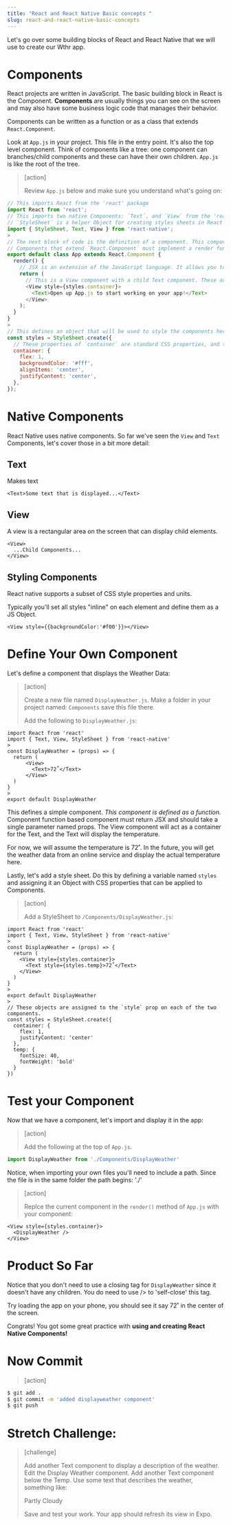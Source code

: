 ```yaml
---
title: "React and React Native Basic concepts "
slug: react-and-react-native-basic-concepts
---
```


Let's go over some building blocks of React and React Native that we will use to create our Wthr app.

# Components
React projects are written in JavaScript. The basic building block in React is the Component. **Components** are usually things you can see on the screen and may also have some business logic code that manages their behavior.

Components can be written as a function or as a class that extends `React.Component`.

Look at `App.js` in your project. This file in the entry point. It's also the top level component. Think of components like a tree: one component can branches/child components and these can have their own children. `App.js` is like the root of the tree.

> [action]
>
> Review `App.js` below and make sure you understand what's going on:
>
```JavaScript
// This imports React from the 'react' package
import React from 'react';
// This imports two native Components: `Text`, and `View` from the 'react-native' package.
// `StyleSheet` is a helper Object for creating styles sheets in React Native.  
import { StyleSheet, Text, View } from 'react-native';
>
// The next block of code is the definition of a component. This component is named App, and it extends `React.Component`.
// Components that extend `React.Component` must implement a render function. The `render()` method must return JSX.
export default class App extends React.Component {
  render() {
    // JSX is an extension of the JavaScript language. It allows you to write code that looks like HTML/XML within your JavaScript.
    return (
      // This is a View component with a child Text component. These are displayed on the screen in the default app. Remember these were imported above.
      <View style={styles.container}>
        <Text>Open up App.js to start working on your app!</Text>
      </View>
    );
  }
}
>
// This defines an object that will be used to style the components here in the app component.
const styles = StyleSheet.create({
  // These properties of `container` are standard CSS properties, and the values are the same values you would have used in CSS.
  container: {
    flex: 1,
    backgroundColor: '#fff',
    alignItems: 'center',
    justifyContent: 'center',
  },
});
```

# Native Components

React Native uses native components. So far we've seen the `View` and `Text` Components, let's cover those in a bit more detail:

## Text

Makes text

`<Text>Some text that is displayed...</Text>`

## View

A view is a rectangular area on the screen that can display child elements.

```
<View>
  ...Child Components...
</View>
```

## Styling Components

React native supports a subset of CSS style properties and units.

Typically you'll set all styles "inline" on each element and define them as a JS Object.

`<View style={{backgroundColor:'#f00'}}></View>`

# Define Your Own Component

Let's define a component that displays the Weather Data:

> [action]
>
> Create a new file named `DisplayWeather.js`. Make a folder in your project named: `Components` save this file there.
>
> Add the following to `DisplayWeather.js`:
>
```JS
import React from 'react'
import { Text, View, StyleSheet } from 'react-native'
>
const DisplayWeather = (props) => {
  return (
      <View>
        <Text>72˚</Text>
      </View>
  )
}
>
export default DisplayWeather
```

This defines a simple component. _This component is defined as a function._ Component function based component must return JSX and should take a single parameter named props. The View component will act as a container for the Text, and the Text will display the temperature.

For now, we will assume the temperature is 72˚. In the future, you will get the weather data from an online service and display the actual temperature here.

Lastly, let's add a style sheet. Do this by defining a variable named `styles` and assigning it an Object with CSS properties that can be applied to Components.

> [action]
>
> Add a StyleSheet to `/Components/DisplayWeather.js`:
>
```JS
import React from 'react'
import { Text, View, StyleSheet } from 'react-native'
>
const DisplayWeather = (props) => {
  return (
    <View style={styles.container}>
      <Text style={styles.temp}>72˚</Text>
    </View>
  )
}
>
export default DisplayWeather
>
// These objects are assigned to the `style` prop on each of the two components.
const styles = StyleSheet.create({
  container: {
    flex: 1,
    justifyContent: 'center'
  },
  temp: {
    fontSize: 40,
    fontWeight: 'bold'
  }
})
```

# Test your Component

Now that we have a component, let's import and display it in the app:

> [action]
>
> Add the following at the top of `App.js`.
>
```js
import DisplayWeather from './Components/DisplayWeather'
```

Notice, when importing your own files you'll need to include a path. Since the file is in the same folder the path begins: './'

> [action]
>
> Replce the current component in the `render()` method of `App.js` with your component:
>
```JS
<View style={styles.container}>
  <DisplayWeather />
</View>
```

# Product So Far

Notice that you don't need to use a closing tag for `DisplayWeather` since it doesn't have any children. You do need to use /> to 'self-close' this tag.

Try loading the app on your phone, you should see it say 72˚ in the center of the screen.

Congrats! You got some great practice with **using and creating React Native Components!**

# Now Commit

>[action]
>
```bash
$ git add .
$ git commit -m 'added displayweather component'
$ git push
```


# Stretch Challenge:

> [challenge]
>
> Add another Text component to display a description of the weather. Edit the Display Weather component. Add another Text component below the Temp. Use some text that describes the weather, something like:
>
> Partly Cloudy
>
> Save and test your work. Your app should refresh its view in Expo.
